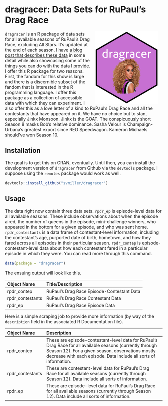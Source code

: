 
# dragracer: Data Sets for RuPaul’s Drag Race

<img src="man/figures/dragracer-sticker.png" alt="The dragracer hexlogo" align="right" width="200" style="padding: 0 15px; float: right;"/>

`dragracer` is an R package of data sets for all available seasons of
RuPaul’s Drag Race, excluding All Stars. It’s updated at the end of each
season. I have [a blog post that describes these
data](http://svmiller.com/blog/2019/02/dragracer-rupauls-drag-race-analysis/)
in some detail while also showcasing some of the things you can do with
the data I provide. I offer this R package for two reasons. First, the
fandom for this show is large and there is a discernible subset of the
fandom that is interested in the R programming language. I offer this
package as a collection of accessible data with which they can
experiment. I also offer this as a love letter of a kind to RuPaul’s
Drag Race and all the contestants that have appeared on it. We have no
choice but to stan, especially Jinkx Monsoon. Jinkx is the GOAT. The
conspicuously short Season 8 masks Bob’s relative dominance. Sasha
Velour is Champaign-Urbana’s greatest export since REO Speedwagon.
Kameron Michaels should’ve won Season 10.

## Installation

The goal is to get this on CRAN, eventually. Until then, you can install
the development version of `dragracer` from Github via the `devtools`
package. I suppose using the `remotes` package would work as well.

``` r
devtools::install_github("svmiller/dragracer")
```

## Usage

The data right now contain three data sets. `rpdr_ep` is episode-level
data for all available seasons. These include observations about when
the episode aired, the number of queens in the episode, mini-challenge
winners, who appeared in the bottom for a given episode, and who was
sent home. `rpdr_contestants` is a data frame of contestant-level
information, including the contestant’s age, purported date of birth,
hometown, and how they fared across all episodes in their particular
season. `rpdr_contep` is episode-contestant-level data about how each
contestant fared in a particular episode in which they were. You can
read more through this command.

``` r
data(package = "dragracer")
```

The ensuing output will look like this.

| **Object Name**   | **Title/Description**                      |
| :---------------- | :----------------------------------------- |
| rpdr\_contep      | RuPaul’s Drag Race Episode-Contestant Data |
| rpdr\_contestants | RuPaul’s Drag Race Contestant Data         |
| rpdr\_ep          | RuPaul’s Drag Race Episode Data            |

Here is a simple scraping job to provide more information (by way of the
`description` field in the associated R Documentation file).

| **Object Name**   | **Description**                                                                                                                                                                                                                    |
| :---------------- | :--------------------------------------------------------------------------------------------------------------------------------------------------------------------------------------------------------------------------------- |
| rpdr\_contep      | These are episode-contestant-level data for RuPaul’s Drag Race for all available seasons (currently through Season 12). For a given season, observations mostly decrease with each episode. Data include all sorts of information. |
| rpdr\_contestants | These are contestant-level data for RuPaul’s Drag Race for all available seasons (currently through Season 12). Data include all sorts of information.                                                                             |
| rpdr\_ep          | These are episode-level data for RuPaul’s Drag Race for all available seasons (currently through Season 12). Data include all sorts of information.                                                                                |

